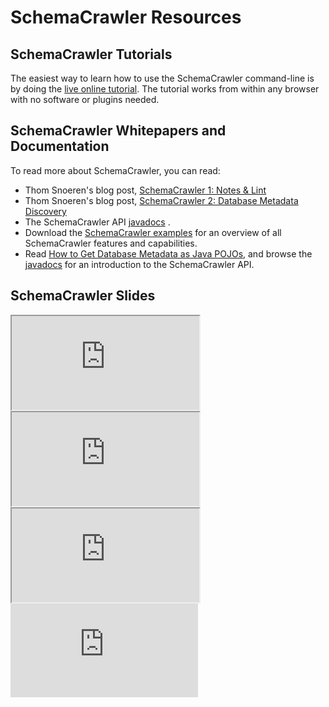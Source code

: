 # SchemaCrawler Resources

## SchemaCrawler Tutorials

The easiest way to learn how to use the SchemaCrawler command-line is by doing the 
[live online tutorial](https://killercoda.com/schemacrawler). The tutorial works from within 
any browser with no software or plugins needed.


## SchemaCrawler Whitepapers and Documentation

To read more about SchemaCrawler, you can read:

- Thom Snoeren's blog post, [SchemaCrawler 1: Notes & Lint](https://tsn-admin.blogspot.com/2014/12/schemacrawler-1-notes-lint-by-sualeh.html)
- Thom Snoeren's blog post, [SchemaCrawler 2: Database Metadata Discovery](https://tsn-admin.blogspot.com/2015/02/schemacrawler-2-database-metadata.html)
- The SchemaCrawler API [javadocs](https://javadoc.io/doc/us.fatehi/schemacrawler/) .
- Download the [SchemaCrawler
  examples](https://www.schemacrawler.com/downloads.html#running-examples-locally/)
  for an overview of all SchemaCrawler features and capabilities.
- Read [How to Get Database Metadata as Java POJOs](https://dev.to/sualeh/how-to-get-database-metadata-as-java-pojos-24li), 
  and browse the [javadocs](https://javadoc.io/doc/us.fatehi/schemacrawler/) for an introduction
  to the SchemaCrawler API.


## SchemaCrawler Slides

  <div class="row">
    <div class="col-sm-6 p-3">
      <div class="embed-responsive embed-responsive-16by9">
        <iframe class="embed-responsive-item"  src="https://www.slideshare.net/slideshow/embed_code/8267188" allowfullscreen="true"></iframe>
      </div>
    </div>
    <div class="col-sm-6 p-3">
      <div class="embed-responsive embed-responsive-16by9">
        <iframe src="https://prezi.com/embed/sljesacs5cwd/?bgcolor=ffffff&amp;lock_to_path=0&amp;autoplay=0&amp;autohide_ctrls=0&amp;features=undefined&amp;disabled_features=undefined" allowfullscreen="true"></iframe>
      </div>
    </div>
  </div>
  <div class="row">
    <div class="col-sm-6 p-3">
      <div class="embed-responsive embed-responsive-16by9">
        <iframe src="https://player.vimeo.com/video/102187316" allowfullscreen="true"></iframe>
      </div>
    </div>
    <div class="col-sm-6 p-3">
      <div class="embed-responsive embed-responsive-16by9">
        <iframe src="https://www.youtube.com/embed/zYPfOzImuTk" frameborder="0" allowfullscreen="true"></iframe>
      </div>
    </div>
